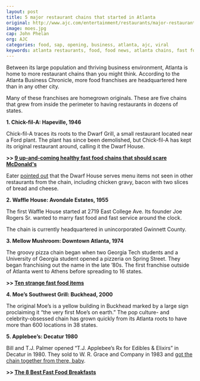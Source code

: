 ```yaml
---
layout: post
title: 5 major restaurant chains that started in Atlanta
original: http://www.ajc.com/entertainment/restaurants/major-restaurant-chains-that-started-atlanta/l1YrOllkbQhaWovcsw059M/
image: moes.jpg
cap: John Phelan
org: AJC
categories: food, sap, opening, business, atlanta, ajc, viral
keywords: atlanta restaurants, food, food news, atlanta chains, fast food
---
```


Between its large population and thriving business environment, Atlanta is home to more restaurant chains than you might think. According to the Atlanta Business Chronicle, more food franchises are headquartered here than in any other city. 

<!--break-->

Many of these franchises are homegrown originals. These are five chains that grew from inside the perimeter to having restaurants in dozens of states. 

**﻿1. Chick-fil-A: Hapeville, 1946**   

Chick-fil-A traces its roots to the Dwarf Grill, a small restaurant located near a Ford plant. The plant has since been demolished, but Chick-fil-A has kept its original restaurant around, calling it the Dwarf House. 

**﻿&gt;&gt; [9 up-and-coming healthy fast food chains that should scare McDonald's](http://www.ajc.com/places/restaurant/and-coming-healthy-fast-food-chains-that-should-scare-mcdonald/h7KaMUCCcYQFowb7FudfMM/)**   

Eater [pointed out](https://atlanta.eater.com/maps/twelve-restaurant-chains-that-got-their-start-in-atlanta) that the Dwarf House serves menu items not seen in other restaurants from the chain, including chicken gravy, bacon with two slices of bread and cheese. 

**﻿2. Waffle House: Avondale Estates, 1955**   

The first Waffle House started at 2719 East College Ave. Its founder Joe Rogers Sr. wanted to marry fast food and fast service around the clock. 

The chain is currently headquartered in unincorporated Gwinnett County. 

**﻿3. Mellow Mushroom: Downtown Atlanta, 1974**   

The groovy pizza chain began when two Georgia Tech students and a University of Georgia student opened a pizzeria on Spring Street. They began franchising out the name in the late ’80s. The first franchise outside of Atlanta went to Athens before spreading to 16 states. 

**﻿&gt;&gt; [Ten strange fast food items](http://www.ajc.com/entertainment/ten-strange-fast-food-items/DXHz12OnL1vGlSLqaStjUI/)**   

**﻿4. Moe’s Southwest Grill: Buckhead, 2000**   

The original Moe’s is a yellow building in Buckhead marked by a large sign proclaiming it “the very first Moe’s on earth.” The pop culture- and celebrity-obsessed chain has grown quickly from its Atlanta roots to have more than 600 locations in 38 states. 

**5. Applebee’s: Decatur 1980**   

Bill and T.J. Palmer opened “T.J. Applebee’s Rx for Edibles & Elixirs” in Decatur in 1980. They sold to W. R. Grace and Company in 1983 and [got the chain together from there, baby](https://en.wikipedia.org/wiki/Applebee%27s#Advertising).

**﻿&gt;&gt; [The 8 Best Fast Food Breakfasts](http://www.ajc.com/lifestyles/the-best-fast-food-breakfasts/gGEdZwgeWXdSY9SBgCp22M/)** 
